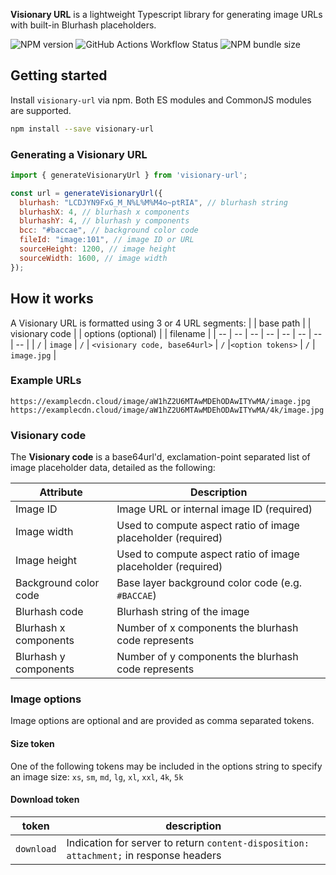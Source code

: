 **Visionary URL** is a lightweight Typescript library for generating image URLs with built-in Blurhash placeholders.

![NPM version](https://img.shields.io/npm/v/visionary-url?style=flat-square&color=528987) ![GitHub Actions Workflow Status](https://img.shields.io/github/actions/workflow/status/visionary-cloud/visionary-url/.github%2Fworkflows%2Fci-cd-workflow.yml?branch=master&style=flat-square)
 ![NPM bundle size](https://img.shields.io/bundlephobia/min/visionary-url?style=flat-square&color=blue)



## Getting started

Install `visionary-url` via npm. Both ES modules and CommonJS modules are supported.

```bash
npm install --save visionary-url
```

### Generating a Visionary URL

```javascript
import { generateVisionaryUrl } from 'visionary-url';

const url = generateVisionaryUrl({
  blurhash: "LCDJYN9FxG_M_N%L%M%M4o~ptRIA", // blurhash string
  blurhashX: 4, // blurhash x components
  blurhashY: 4, // blurhash y components
  bcc: "#baccae", // background color code
  fileId: "image:101", // image ID or URL
  sourceHeight: 1200, // image height
  sourceWidth: 1600, // image width
});
```



## How it works

A Visionary URL is formatted using 3 or 4 URL segments:
|  | base path | | visionary code | | options (optional) | | filename |
| -- | -- | -- | -- | -- | -- | -- | -- |
| `/` | `image` | `/` | `<visionary code, base64url>` | `/` |`<option tokens>` | `/` | `image.jpg` |

### Example URLs

```
https://examplecdn.cloud/image/aW1hZ2U6MTAwMDEhODAwITYwMA/image.jpg
https://examplecdn.cloud/image/aW1hZ2U6MTAwMDEhODAwITYwMA/4k/image.jpg
```

### Visionary code

The **Visionary code** is a base64url'd, exclamation-point separated list of image placeholder data, detailed as the following:


| Attribute | Description |
| -- | -- |
| Image ID | Image URL or internal image ID (required) |
| Image width | Used to compute aspect ratio of image placeholder (required) |
| Image height | Used to compute aspect ratio of image placeholder (required) |
| Background color code | Base layer background color code (e.g. `#BACCAE`) |
| Blurhash code | Blurhash string of the image |
| Blurhash x components | Number of x components the blurhash code represents |
| Blurhash y components | Number of y components the blurhash code represents |


### Image options

Image options are optional and are provided as comma separated tokens.


#### Size token

One of the following tokens may be included in the options string to specify an image size: `xs`, `sm`, `md`, `lg`, `xl`, `xxl`, `4k`, `5k`

#### Download token

| token | description |
| --  |   --- |
| `download`  | Indication for server to return `content-disposition: attachment;` in response headers  |



